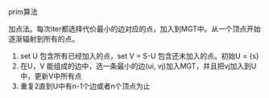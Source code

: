 prim算法

加点法。每次iter都选择代价最小的边对应的点，加入到MGT中。从一个顶点开始逐渐辐射到所有的点。

1. set U 包含所有已经加入的点，set V = S-U 包含还未加入的点。初始U = {s}
2. 在U，V 能组成的边中，选一条最小的边(ui, vj)加入MGT，并且把vj加入到U中，更新V中所有点
3. 重复2直到U中有n-1个边或者n个顶点为止